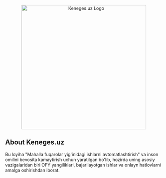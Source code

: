 <p align="center"><a href="https://www.keneges.uz" target="_blank"><img src="https://keneges.uz/img/k-logo-full-3.png" width="400" alt="Keneges.uz Logo"></a></p>

## About Keneges.uz
Bu loyiha "Mahalla fuqarolar yig'inidagi ishlarni avtomatlashtirish" va inson omilini bevosita kamaytirish uchun yaratilgan bo'lib, hozirda uning asosiy vazigalaridan biri OFY yangiliklari, bajarilayotgan ishlar va onlayn hatlovlarni amalga oshirishdan iborat.